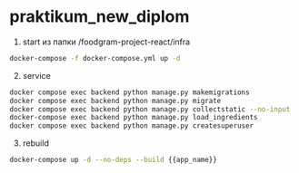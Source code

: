 # praktikum_new_diplom

1. start
из папки /foodgram-project-react/infra
```bash
docker-compose -f docker-compose.yml up -d
```

2. service
```bash
docker compose exec backend python manage.py makemigrations
docker compose exec backend python manage.py migrate
docker compose exec backend python manage.py collectstatic --no-input
docker-compose exec backend python manage.py load_ingredients
docker compose exec backend python manage.py createsuperuser
```

3. rebuild 
```bash
docker-compose up -d --no-deps --build {{app_name}}
```
